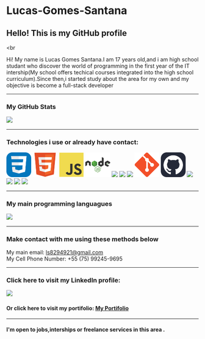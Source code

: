 # Lucas-Gomes-Santana

<h2>Hello! This is my GitHub profile</h2>

<br

<p>Hi! My name is Lucas Gomes Santana.I am 17 years old,and i am high school studant who discover the world of programming in the first year of the IT intership(My school offers techical courses integrated into the high school curriculum).Since then,i started study about the area for my own and my objective is become a full-stack developer</p>

<hr>

<h3>My GitHub Stats</h3>

![](https://github-readme-stats.vercel.app/api?username=lucas-gomes-santana&show_icons=true&theme=radical)

<hr>

<h3>Technologies i use or already have contact:</h3>

<img width="65px" src="https://raw.githubusercontent.com/tandpfun/skill-icons/65dea6c4eaca7da319e552c09f4cf5a9a8dab2c8/icons/CSS.svg">   <img width="65px" src="https://raw.githubusercontent.com/devicons/devicon/ca28c779441053191ff11710fe24a9e6c23690d6/icons/html5/html5-original.svg">   <img width="65px" src="https://raw.githubusercontent.com/devicons/devicon/ca28c779441053191ff11710fe24a9e6c23690d6/icons/javascript/javascript-original.svg">   <img width="65px" src="https://raw.githubusercontent.com/devicons/devicon/ca28c779441053191ff11710fe24a9e6c23690d6/icons/nodejs/nodejs-original-wordmark.svg">   <img src="https://cdn.jsdelivr.net/gh/devicons/devicon/icons/typescript/typescript-original.svg" width="65px">   <img width="70px" src="https://cdn.iconscout.com/icon/free/png-256/free-react-logo-icon-download-in-svg-png-gif-file-formats--technology-social-media-vol-5-pack-logos-icons-2945110.png?f=webp">   <img src="https://cdn.jsdelivr.net/gh/devicons/devicon/icons/angular/angular-original.svg" width="80px">   <img width="65px" src="https://raw.githubusercontent.com/devicons/devicon/ca28c779441053191ff11710fe24a9e6c23690d6/icons/git/git-original.svg">   <img width="65px" src="https://raw.githubusercontent.com/tandpfun/skill-icons/65dea6c4eaca7da319e552c09f4cf5a9a8dab2c8/icons/Github-Dark.svg">   <img width="85px" src="https://cdn.iconscout.com/icon/free/png-256/free-java-logo-icon-download-in-svg-png-gif-file-formats--wordmark-programming-language-pack-logos-icons-1174953.png"> <img width="130px" src="https://www.techmonitor.ai/wp-content/uploads/sites/29/2016/06/SQL.png"> <img width="90px" src="https://i.namu.wiki/i/vkGpBcmks1_NcJW0HUFa6jlwlM6h11B-8nxRRX4bYC703H4nLo7j4dQdRCC32gz8Q-BqRcAnQgFSXMjB8jPohg.svg">  <img width="100px" src="https://www.zadara.com/wp-content/uploads/docker.png">

<hr>

<h3>My main programming languagues</h3>

![](https://github-readme-stats.vercel.app/api/top-langs/?username=lucas-gomes-santana&layout=compact&theme=radical)

<hr>

<h3>Make contact with me using these methods below</h3>

My main email: ls8294921@gmail.com            
My Cell Phone Number: +55 (75) 99245-9695  

<hr>

<h3>Click here to visit my LinkedIn profile:</h3>

<a target="_blank" rel="noopener noreferrer" href="https://www.linkedin.com/in/lucas-gomes-77892a343/">
<img width="60px" src="https://store-images.s-microsoft.com/image/apps.46485.9007199266245564.44dc7699-748d-4c34-ba5e-d04eb48f7960.df3dbdf7-e6b9-4d2a-a5ad-3b91e430d172"></a>

<h4>Or click here to visit my portifolio: <a href="https://portifolio-project-xi.vercel.app/">My Portifolio</a> </h4>

<hr>
<h4>I'm open to jobs,interships or freelance services in this area .</h4>

